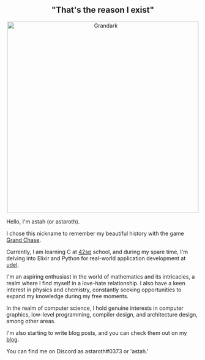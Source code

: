 <h2 align="center">"That's the reason I exist"</h2>

<p align="center">
  <img src="https://i.imgur.com/5HXDsn9.gif" width="500" alt="Grandark" href="https://www.artstation.com/artwork/dOBdmX" title="Grandark">
</p>

Hello, I'm astah (or astaroth).

I chose this nickname to remember my beautiful history with the game [Grand Chase](https://www.koggames.com/grandchase-classic-br/).

Currently, I am learning C at [42sp](https://www.42sp.org.br/) school, and during my spare time, I'm delving into Elixir and Python for real-world application development at [udel](https://udel.study).

I'm an aspiring enthusiast in the world of mathematics and its intricacies, a realm where I find myself in a love-hate relationship. I also have a keen interest in physics and chemistry, constantly seeking opportunities to expand my knowledge during my free moments.

In the realm of computer science, I hold genuine interests in computer graphics, low-level programming, compiler design, and architecture design, among other areas.

I'm also starting to write blog posts, and you can check them out on my [blog](https://astahjmo.github.io/).

You can find me on Discord as astaroth#0373 or 'astah.'
